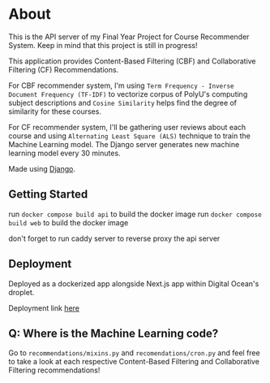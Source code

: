 # About

This is the API server of my Final Year Project for Course Recommender System. Keep in mind that this project is still in progress!

This application provides Content-Based Filtering (CBF) and Collaborative Filtering (CF) Recommendations.

For CBF recommender system, I'm using `Term Frequency - Inverse Document Frequency (TF-IDF)` to vectorize corpus of PolyU's computing subject descriptions and `Cosine Similarity` helps find the degree of similarity for these courses.

For CF recommender system, I'll be gathering user reviews about each course and using `Alternating Least Square (ALS)` technique to train the Machine Learning model. The Django server generates new machine learning model every 30 minutes.

Made using [Django](https://www.djangoproject.com/).

## Getting Started

run `docker compose build api` to build the docker image
run `docker compose build web` to build the docker image

don't forget to run caddy server to reverse proxy the api server

## Deployment

Deployed as a dockerized app alongside Next.js app within Digital Ocean's droplet.

Deployment link [here](https://capstone-api.nbenedictcodes.com)

## Q: Where is the Machine Learning code?

Go to `recommendations/mixins.py` and `recomendations/cron.py` and feel free to take a look at each respective Content-Based Filtering and Collaborative Filtering recommendations!
